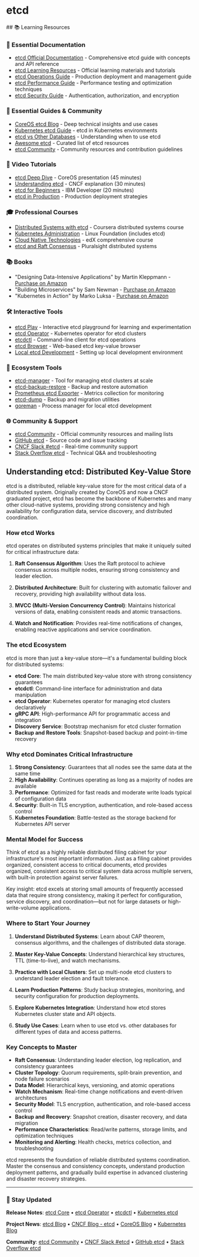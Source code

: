 # etcd

<GitHubButtons />
## 📚 Learning Resources

### 📖 Essential Documentation
- [etcd Official Documentation](https://etcd.io/docs/) - Comprehensive etcd guide with concepts and API reference
- [etcd Learning Resources](https://etcd.io/docs/v3.5/learning/) - Official learning materials and tutorials
- [etcd Operations Guide](https://etcd.io/docs/v3.5/op-guide/) - Production deployment and management guide
- [etcd Performance Guide](https://etcd.io/docs/v3.5/benchmarks/) - Performance testing and optimization techniques
- [etcd Security Guide](https://etcd.io/docs/v3.5/op-guide/security/) - Authentication, authorization, and encryption

### 📝 Essential Guides & Community
- [CoreOS etcd Blog](https://coreos.com/blog/tags/etcd/) - Deep technical insights and use cases
- [Kubernetes etcd Guide](https://kubernetes.io/docs/tasks/administer-cluster/configure-upgrade-etcd/) - etcd in Kubernetes environments
- [etcd vs Other Databases](https://etcd.io/docs/v3.5/learning/why/) - Understanding when to use etcd
- [Awesome etcd](https://github.com/etcd-io/etcd/blob/main/Documentation/learning/awesome-etcd.md) - Curated list of etcd resources
- [etcd Community](https://etcd.io/community/) - Community resources and contribution guidelines

### 🎥 Video Tutorials
- [etcd Deep Dive](https://www.youtube.com/watch?v=DqL4-kL0wu8) - CoreOS presentation (45 minutes)
- [Understanding etcd](https://www.youtube.com/watch?v=n-wbOOk2vFk) - CNCF explanation (30 minutes)
- [etcd for Beginners](https://www.youtube.com/watch?v=hQigKX0MxPw) - IBM Developer (20 minutes)
- [etcd in Production](https://www.youtube.com/results?search_query=etcd+production+kubernetes) - Production deployment strategies

### 🎓 Professional Courses
- [Distributed Systems with etcd](https://www.coursera.org/learn/distributed-systems-concepts) - Coursera distributed systems course
- [Kubernetes Administration](https://training.linuxfoundation.org/training/kubernetes-administration/) - Linux Foundation (includes etcd)
- [Cloud Native Technologies](https://www.edx.org/course/introduction-to-cloud-native-technologies) - edX comprehensive course
- [etcd and Raft Consensus](https://www.pluralsight.com/courses/distributed-systems-concepts-patterns) - Pluralsight distributed systems

### 📚 Books
- "Designing Data-Intensive Applications" by Martin Kleppmann - [Purchase on Amazon](https://www.amazon.com/Designing-Data-Intensive-Applications-Reliable-Maintainable/dp/1449373321)
- "Building Microservices" by Sam Newman - [Purchase on Amazon](https://www.amazon.com/Building-Microservices-Designing-Fine-Grained-Systems/dp/1492034029)
- "Kubernetes in Action" by Marko Luksa - [Purchase on Amazon](https://www.amazon.com/Kubernetes-Action-Marko-Luksa/dp/1617293725)

### 🛠️ Interactive Tools
- [etcd Play](http://play.etcd.io/) - Interactive etcd playground for learning and experimentation
- [etcd Operator](https://github.com/coreos/etcd-operator) - Kubernetes operator for etcd clusters
- [etcdctl](https://etcd.io/docs/v3.5/dev-guide/interacting_v3/) - Command-line client for etcd operations
- [etcd Browser](https://github.com/henszey/etcd-browser) - Web-based etcd key-value browser
- [Local etcd Development](https://etcd.io/docs/v3.5/dev-guide/local_cluster/) - Setting up local development environment

### 🚀 Ecosystem Tools
- [etcd-manager](https://github.com/kopeio/etcd-manager) - Tool for managing etcd clusters at scale
- [etcd-backup-restore](https://github.com/gardener/etcd-backup-restore) - Backup and restore automation
- [Prometheus etcd Exporter](https://github.com/prometheus/etcd-exporter) - Metrics collection for monitoring
- [etcd-dump](https://github.com/kamilhark/etcd-dump) - Backup and migration utilities
- [goreman](https://github.com/mattn/goreman) - Process manager for local etcd development

### 🌐 Community & Support
- [etcd Community](https://etcd.io/community/) - Official community resources and mailing lists
- [GitHub etcd](https://github.com/etcd-io/etcd) - Source code and issue tracking
- [CNCF Slack #etcd](https://slack.cncf.io/) - Real-time community support
- [Stack Overflow etcd](https://stackoverflow.com/questions/tagged/etcd) - Technical Q&A and troubleshooting

## Understanding etcd: Distributed Key-Value Store

etcd is a distributed, reliable key-value store for the most critical data of a distributed system. Originally created by CoreOS and now a CNCF graduated project, etcd has become the backbone of Kubernetes and many other cloud-native systems, providing strong consistency and high availability for configuration data, service discovery, and distributed coordination.

### How etcd Works

etcd operates on distributed systems principles that make it uniquely suited for critical infrastructure data:

1. **Raft Consensus Algorithm**: Uses the Raft protocol to achieve consensus across multiple nodes, ensuring strong consistency and leader election.

2. **Distributed Architecture**: Built for clustering with automatic failover and recovery, providing high availability without data loss.

3. **MVCC (Multi-Version Concurrency Control)**: Maintains historical versions of data, enabling consistent reads and atomic transactions.

4. **Watch and Notification**: Provides real-time notifications of changes, enabling reactive applications and service coordination.

### The etcd Ecosystem

etcd is more than just a key-value store—it's a fundamental building block for distributed systems:

- **etcd Core**: The main distributed key-value store with strong consistency guarantees
- **etcdctl**: Command-line interface for administration and data manipulation
- **etcd Operator**: Kubernetes operator for managing etcd clusters declaratively
- **gRPC API**: High-performance API for programmatic access and integration
- **Discovery Service**: Bootstrap mechanism for etcd cluster formation
- **Backup and Restore Tools**: Snapshot-based backup and point-in-time recovery

### Why etcd Dominates Critical Infrastructure

1. **Strong Consistency**: Guarantees that all nodes see the same data at the same time
2. **High Availability**: Continues operating as long as a majority of nodes are available
3. **Performance**: Optimized for fast reads and moderate write loads typical of configuration data
4. **Security**: Built-in TLS encryption, authentication, and role-based access control
5. **Kubernetes Foundation**: Battle-tested as the storage backend for Kubernetes API server

### Mental Model for Success

Think of etcd as a highly reliable distributed filing cabinet for your infrastructure's most important information. Just as a filing cabinet provides organized, consistent access to critical documents, etcd provides organized, consistent access to critical system data across multiple servers, with built-in protection against server failures.

Key insight: etcd excels at storing small amounts of frequently accessed data that require strong consistency, making it perfect for configuration, service discovery, and coordination—but not for large datasets or high-write-volume applications.

### Where to Start Your Journey

1. **Understand Distributed Systems**: Learn about CAP theorem, consensus algorithms, and the challenges of distributed data storage.

2. **Master Key-Value Concepts**: Understand hierarchical key structures, TTL (time-to-live), and watch mechanisms.

3. **Practice with Local Clusters**: Set up multi-node etcd clusters to understand leader election and fault tolerance.

4. **Learn Production Patterns**: Study backup strategies, monitoring, and security configuration for production deployments.

5. **Explore Kubernetes Integration**: Understand how etcd stores Kubernetes cluster state and API objects.

6. **Study Use Cases**: Learn when to use etcd vs. other databases for different types of data and access patterns.

### Key Concepts to Master

- **Raft Consensus**: Understanding leader election, log replication, and consistency guarantees
- **Cluster Topology**: Quorum requirements, split-brain prevention, and node failure scenarios
- **Data Model**: Hierarchical keys, versioning, and atomic operations
- **Watch Mechanism**: Real-time change notifications and event-driven architectures
- **Security Model**: TLS encryption, authentication, and role-based access control
- **Backup and Recovery**: Snapshot creation, disaster recovery, and data migration
- **Performance Characteristics**: Read/write patterns, storage limits, and optimization techniques
- **Monitoring and Alerting**: Health checks, metrics collection, and troubleshooting

etcd represents the foundation of reliable distributed systems coordination. Master the consensus and consistency concepts, understand production deployment patterns, and gradually build expertise in advanced clustering and disaster recovery strategies.

---

### 📡 Stay Updated

**Release Notes**: [etcd Core](https://github.com/etcd-io/etcd/releases) • [etcd Operator](https://github.com/coreos/etcd-operator/releases) • [etcdctl](https://github.com/etcd-io/etcd/blob/main/CHANGELOG.md) • [Kubernetes etcd](https://kubernetes.io/docs/setup/production-environment/tools/kubeadm/setup-ha-etcd-with-kubeadm/)

**Project News**: [etcd Blog](https://etcd.io/blog/) • [CNCF Blog - etcd](https://www.cncf.io/blog/?_sft_projects=etcd) • [CoreOS Blog](https://coreos.com/blog/tags/etcd/) • [Kubernetes Blog](https://kubernetes.io/blog/tags/etcd/)

**Community**: [etcd Community](https://etcd.io/community/) • [CNCF Slack #etcd](https://slack.cncf.io/) • [GitHub etcd](https://github.com/etcd-io/etcd) • [Stack Overflow etcd](https://stackoverflow.com/questions/tagged/etcd)